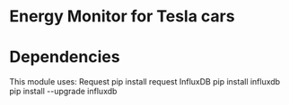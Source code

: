 # Energy Monitor for Tesla cars

# Dependencies 
This module uses: 
Request
	pip install request
InfluxDB
	pip install influxdb
	pip install --upgrade influxdb